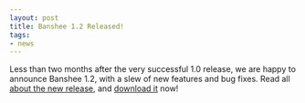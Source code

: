 ```yaml
---
layout: post
title: Banshee 1.2 Released!
tags:
- news
---
```


Less than two months after the very successful 1.0 release, we are happy to announce Banshee 1.2, with a slew of new features and bug fixes.  Read all [about the new release](/download/archives/1.2.0/), and [download it](/download) now!
